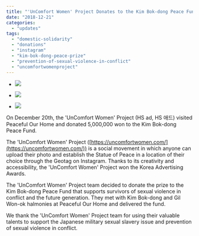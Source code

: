 ```yaml
---
title: "'UnComfort Women' Project Donates to the Kim Bok-dong Peace Fund"
date: "2018-12-21"
categories: 
  - "updates"
tags: 
  - "domestic-solidarity"
  - "donations"
  - "instagram"
  - "kim-bok-dong-peace-prize"
  - "prevention-of-sexual-violence-in-conflict"
  - "uncomfortwomenproject"
---
```


- ![](https://womenandwar.net/kr/wp-content/uploads/2018/12/muje-1-02-683x1024.jpg)
    
- ![](https://womenandwar.net/kr/wp-content/uploads/2018/12/muje-1-04-683x1024.jpg)
    
- ![](https://womenandwar.net/kr/wp-content/uploads/2018/12/muje-1-03-683x1024.jpg)
    

On December 20th, the 'UnComfort Women' Project (HS ad, HS 애드) visited Peaceful Our Home and donated 5,000,000 won to the Kim Bok-dong Peace Fund.

The 'UnComfort Women' Project ([https://uncomfortwomen.com/](https://uncomfortwomen.com/)) is a social movement in which anyone can upload their photo and establish the Statue of Peace in a location of their choice through the Geotag on Instagram. Thanks to its creativity and accessibility, the 'UnComfort Women' Project won the Korea Advertising Awards.

The 'UnComfort Women' Project team decided to donate the prize to the Kim Bok-dong Peace Fund that supports survivors of sexual violence in conflict and the future generation. They met with Kim Bok-dong and Gil Won-ok halmonies at Peaceful Our Home and delivered the fund.

We thank the 'UnComfort Women' Project team for using their valuable talents to support the Japanese military sexual slavery issue and prevention of sexual violence in conflict.
